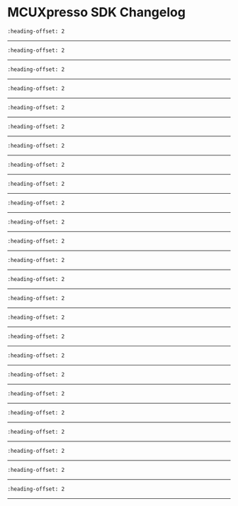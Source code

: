 # MCUXpresso SDK Changelog

```{include} ../../../../drivers/dsc_cadc/doxygen/ChangeLog_cadc.md
:heading-offset: 2
```
---
```{include} ../../../../devices/DSC/MC56F80xxx/MC56F80748/drivers/doxygen/ChangeLog_clock.md
:heading-offset: 2
```
---
```{include} ../../../../drivers/dsc_cmp/doxygen/ChangeLog_cmp.md
:heading-offset: 2
```
---
```{include} ../../../../drivers/common/doxygen/ChangeLog_common.md
:heading-offset: 2
```
---
```{include} ../../../../drivers/dsc_cop/doxygen/ChangeLog_cop.md
:heading-offset: 2
```
---
```{include} ../../../../drivers/dsc_crc/doxygen/ChangeLog_crc.md
:heading-offset: 2
```
---
```{include} ../../../../drivers/dsc_dmamux/doxygen/ChangeLog_dmamux.md
:heading-offset: 2
```
---
```{include} ../../../../drivers/dsc_edma/doxygen/ChangeLog_edma.md
:heading-offset: 2
```
---
```{include} ../../../../drivers/dsc_eqdc/doxygen/ChangeLog_eqdc.md
:heading-offset: 2
```
---
```{include} ../../../../drivers/dsc_evtg/doxygen/ChangeLog_evtg.md
:heading-offset: 2
```
---
```{include} ../../../../drivers/dsc_ewm/doxygen/ChangeLog_ewm.md
:heading-offset: 2
```
---
```{include} ../../../../drivers/dsc_flash/doxygen/ChangeLog_flash.md
:heading-offset: 2
```
---
```{include} ../../../../drivers/dsc_gpio/doxygen/ChangeLog_gpio.md
:heading-offset: 2
```
---
```{include} ../../../../drivers/intc/doxygen/ChangeLog_intc.md
:heading-offset: 2
```
---
```{include} ../../../../drivers/dsc_lpi2c/doxygen/ChangeLog_lpi2c.md
:heading-offset: 2
```
---
```{include} ../../../../drivers/dsc_mcm/doxygen/ChangeLog_mcm.md
:heading-offset: 2
```
---
```{include} ../../../../drivers/dsc_opamp_1/doxygen/ChangeLog_opamp.md
:heading-offset: 2
```
---
```{include} ../../../../drivers/dsc_pit/doxygen/ChangeLog_pit.md
:heading-offset: 2
```
---
```{include} ../../../../drivers/dsc_pmc/doxygen/ChangeLog_pmc.md
:heading-offset: 2
```
---
```{include} ../../../../drivers/dsc_pwm/doxygen/ChangeLog_pwm.md
:heading-offset: 2
```
---
```{include} ../../../../drivers/qsci/doxygen/ChangeLog_qsci.md
:heading-offset: 2
```
---
```{include} ../../../../drivers/dsc_qtmr/doxygen/ChangeLog_qtmr.md
:heading-offset: 2
```
---
```{include} ../../../../drivers/queued_spi/doxygen/ChangeLog_queued_spi.md
:heading-offset: 2
```
---
```{include} ../../../../devices/DSC/MC56F80xxx/MC56F80748/drivers/doxygen/ChangeLog_sim.md
:heading-offset: 2
```
---
```{include} ../../../../drivers/dsc_xbara/doxygen/ChangeLog_xbara.md
:heading-offset: 2
```
---
